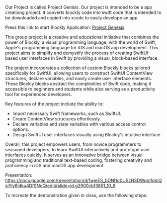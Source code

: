 Our Project is called Project Genisis. Our project is intended to be a app creationg project. It converts blockly code into swift code that is intended to be downloaded and copied into xcode to easily develope an app.

Press this link to start Blockly Application: [Project Genesis](https://AidanFLG.github.io/prototype/)

This group project is a creative and educational initiative that combines the power of Blockly, a visual programming language, with the world of Swift, Apple's programming language for iOS and macOS app development. This project aims to simplify and demystify the process of creating SwiftUI-based user interfaces in Swift by providing a visual, block-based interface.

The project incorporates a collection of custom Blockly blocks tailored specifically for SwiftUI, allowing users to construct SwiftUI ContentView structures, declare variables, and easily create user interface elements. These Blockly blocks abstract the complexities of Swift code, making it accessible to beginners and students while also serving as a productivity tool for experienced developers.

Key features of the project include the ability to:
- Import necessary Swift frameworks, such as SwiftUI.
- Create ContentView structures effortlessly.
- Declare variables and state variables with various access control options.
- Design SwiftUI user interfaces visually using Blockly's intuitive interface.

Overall, this project empowers users, from novice programmers to seasoned developers, to learn SwiftUI interactively and prototype user interfaces quickly. It serves as an innovative bridge between visual programming and traditional text-based coding, fostering creativity and proficiency in iOS and macOS app development.

Presentation: https://docs.google.com/presentation/d/1wjeES_bDNl1d0USzH3DWpmfqmQsiYiy8ldku4DfSNoQ/edit#slide=id.g2900cbf3851_10_6

To recreate the demonstration given in class, use the following steps:


